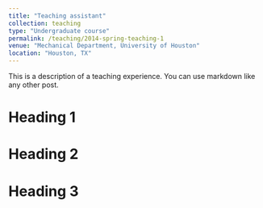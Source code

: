 ```yaml
---
title: "Teaching assistant"
collection: teaching
type: "Undergraduate course"
permalink: /teaching/2014-spring-teaching-1
venue: "Mechanical Department, University of Houston"
location: "Houston, TX"
---
```


This is a description of a teaching experience. You can use markdown like any other post.

Heading 1
======

Heading 2
======

Heading 3
======
